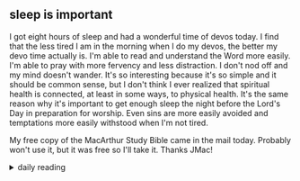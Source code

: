 ## sleep is important

I got eight hours of sleep and had a wonderful time of devos today. I find that the less tired I am in the morning when I do my devos, the better my devo time actually is. I'm able to read and understand the Word more easily. I'm able to pray with more fervency and less distraction. I don't nod off and my mind doesn't wander. It's so interesting because it's so simple and it should be common sense, but I don't think I ever realized that spiritual health is connected, at least in some ways, to physical health. It's the same reason why it's important to get enough sleep the night before the Lord's Day in preparation for worship. Even sins are more easily avoided and temptations more easily withstood when I'm not tired.

My free copy of the MacArthur Study Bible came in the mail today. Probably won't use it, but it was free so I'll take it. Thanks JMac!

<details markdown="1">
<summary>daily reading</summary>

| Dec. 7, 2024 |
| :-------------: |
| [Deut. 11; Ps. 95-96; Isa. 39; Rev. 9](https://blog.swang.cloud/2024/12/03/Bible-year-1/) |
| [WCF 11; WLC 70-78; WSC 39-42](https://blog.swang.cloud/2024/11/27/westminster-month-1/) |
| [The Nicene Creed](https://threeforms.org/the-nicene-creed/) |

</details>